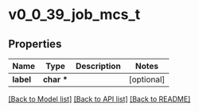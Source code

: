# v0_0_39_job_mcs_t

## Properties
Name | Type | Description | Notes
------------ | ------------- | ------------- | -------------
**label** | **char \*** |  | [optional] 

[[Back to Model list]](../README.md#documentation-for-models) [[Back to API list]](../README.md#documentation-for-api-endpoints) [[Back to README]](../README.md)



